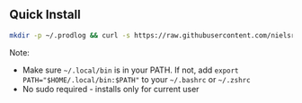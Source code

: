 ## Quick Install

```bash
mkdir -p ~/.prodlog && curl -s https://raw.githubusercontent.com/nielsreijers/prodlog/main/prodlog > ~/.prodlog/prodlog && chmod +x ~/.prodlog/prodlog && ln -sf ~/.prodlog/prodlog ~/.local/bin/prodlog
```

Note: 
- Make sure `~/.local/bin` is in your PATH. If not, add `export PATH="$HOME/.local/bin:$PATH"` to your `~/.bashrc` or `~/.zshrc`
- No sudo required - installs only for current user
